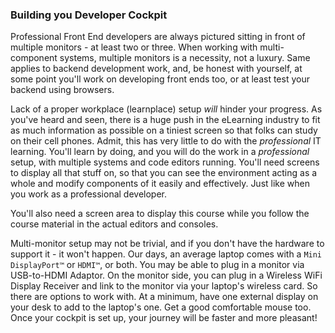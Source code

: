 ### Building you Developer Cockpit

Professional Front End developers are always pictured sitting in front of multiple monitors - at least two or three. When working with multi-component systems, multiple monitors is a necessity, not a luxury. Same applies to backend development work, and, be honest with yourself, at some point you'll work on developing front ends too, or at least test your backend using browsers.

Lack of a proper workplace (learnplace) setup *will* hinder your progress. As you've heard and seen, there is a huge push in the eLearning industry to fit as much information as possible on a tiniest screen so that folks can study on their cell phones. Admit, this has very little to do with the *professional* IT learning. You'll learn by doing, and you will do the work in a *professional* setup, with multiple systems and code editors running. You'll need screens to display all that stuff on, so that you can see the environment acting as a whole and modify components of it easily and effectively. Just like when you work as a professional developer.

You'll also need a screen area to display this course while you follow the course material in the actual editors and consoles. 

Multi-monitor setup may not be trivial, and if you don't have the hardware to support it - it won't happen. Our days, an average laptop comes with a `Mini DisplayPort™` or `HDMI™`, or both. You may be able to plug in a monitor via USB-to-HDMI Adaptor. On the monitor side, you can plug in a Wireless WiFi Display Receiver and link to the monitor via your laptop's wireless card. So there are options to work with. At a minimum, have one external display on your desk to add to the laptop's one. Get a good comfortable mouse too.
<br>
Once your cockpit is set up, your journey will be faster and more pleasant! 
